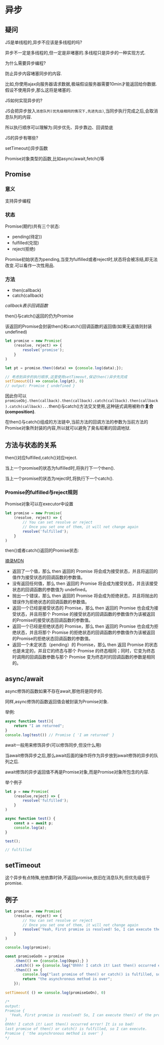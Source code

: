 # 异步

## 疑问

JS是单线程的,异步不应该是多线程的吗?

异步不一定是多线程的,但一定是非堵塞的.多线程只是异步的一种实现方式.

为什么需要异步编程?

防止异步内容堵塞同步的内容.

比如,你使用ajax向服务器请求数据,极端假设服务器需要10min才能返回给你数据.假设不使用异步,那么这将是堵塞的.

JS如何实现异步的?

JS会把异步放入`消息队列(优先级相同的情况下,先进先出)`,当同步执行完成之后,会取消息队列的内容.

所以执行顺序可以理解为:同步优先、异步靠边、回调垫底

JS的异步有哪些?

setTimeout()异步函数

Promise对象类型的函数,比如async/await,fetch()等

## Promise

### 意义

支持异步编程

### 状态

Promise(期约)共有三个状态:

- pending(待定))
- fulfilled(兑现)
- reject(拒绝)

Promise初始状态为pending,当变为fulfilled或者reject时,状态将会被冻结,即无法改变.可以看作一次性用品.

### 方法

- then(callback)
- catch(callback)

*callback表示回调函数*

then()与catch()返回的仍为Promise

该返回的Promise会封装then()和catch()回调函数的返回值(如果无返值则封装undefined)

```js
let promise = new Promise(
    (resolve, reject) => {
        resolve('promise');
    }
)

let pt = promise.then((data) => {console.log(data);});

// 考虑到异步的执行顺序,这里使用setTimeout,保证then()异步先完成
setTimeout(() => console.log(pt), 0)
// output: Promise { undefined }
```

因此你可以`promiseObj.then(callback).then(callback).catch(callback).then(callback).catch(callback)...`then()与catch()方法交叉使用,这种链式调用被称作**复合(composition)**.

在then()与catch()组成的方法链中,当前方法的回调方法的参数为当前方法的Promise对象所封装的内容,所以就可以避免了臭名昭著的回调地狱.


## 方法与状态的关系

then()对应fulfilled,catch()对应reject.

当上一个promise的状态为fulfilled时,将执行下一个then().

当上一个promise的状态为reject时,将执行下一个catch().

### Promise的fulfilled与reject规则

Promise对象可以在executor中设置

```js
let promise = new Promise(
    (resolve, reject) => {
        // You can set resolve or reject
        // Once you set one of them, it will not change again
        resolve('fulfilled');
    }
)
```

then()或者catch()返回的Promise状态:

[摘录MDN](https://developer.mozilla.org/zh-CN/docs/Web/JavaScript/Reference/Global_Objects/Promise/then)

- 返回了一个值，那么 then 返回的 Promise 将会成为接受状态，并且将返回的值作为接受状态的回调函数的参数值。
- 没有返回任何值，那么 then 返回的 Promise 将会成为接受状态，并且该接受状态的回调函数的参数值为 undefined。
- 抛出一个错误，那么 then 返回的 Promise 将会成为拒绝状态，并且将抛出的错误作为拒绝状态的回调函数的参数值。
- 返回一个已经是接受状态的 Promise，那么 then 返回的 Promise 也会成为接受状态，并且将那个 Promise 的接受状态的回调函数的参数值作为该被返回的Promise的接受状态回调函数的参数值。
- 返回一个已经是拒绝状态的 Promise，那么 then 返回的 Promise 也会成为拒绝状态，并且将那个 Promise 的拒绝状态的回调函数的参数值作为该被返回的Promise的拒绝状态回调函数的参数值。
- 返回一个未定状态（pending）的 Promise，那么 then 返回 Promise 的状态也是未定的，并且它的终态与那个 Promise 的终态相同；同时，它变为终态时调用的回调函数参数与那个 Promise 变为终态时的回调函数的参数是相同的。


## async/await

async修饰的函数如果不存在await,那他将是同步的.

同样,async修饰的函数返回值会被封装为Promise对象.

举例:

```js
async function test(){
    return "I am returned";
}
console.log(test()) // Promise { 'I am returned' }
```

await一般用来修饰异步(可以修饰同步,但没什么用)

当await修饰异步之后,那么await后面的操作将作为异步放到await修饰的异步的队列之后.

await修饰的异步返回值不再是Promise对象,而是Promise对象所包含的内容.

举个例子
```js
let p = new Promise(
    (resolve,reject) => {
        resolve('fulfilled');
    }
)

async function test() {
    const a = await p;
    console.log(a);
}

test();

// fulfilled
```

## setTimeout

这个异步有点特殊,他依靠时钟,不返回promise,依旧在消息队列,但优先级低于promise.

## 例子
```js
let promise = new Promise(
    (resolve, reject) => {
        // You can set resolve or reject
        // Once you set one of them, it will not change again
        resolve('Yeah, First promise is resolved! So, I can execute then() of the promise method!');
    }
)

console.log(promise);

const promiseGoOn = promise
    .then(() => {console.log(Oops);} )
    .catch(() => {console.log("Ohhh! I catch it! Last then() occurred error! It is so bad!");})
    .then(() => {
        console.log("last promise of then() or catch() is fulfilled, so I can execute.");
        return "the asynchronous method is over";
    });
    
setTimeout( () => console.log(promiseGoOn), 0)

/*
output:
Promise {
  'Yeah, First promise is resolved! So, I can execute then() of the promise method!'
}
Ohhh! I catch it! Last then() occurred error! It is so bad!
last promise of then() or catch() is fulfilled, so I can execute.
Promise { 'the asynchronous method is over' }
*/
```

